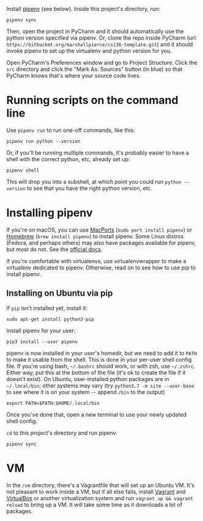 Install [pipenv](https://pipenv.readthedocs.io/en/latest/) (see below). Inside this project's directory, run:

```
pipenv sync
```

Then, open the project in PyCharm and it should automatically use the python version specified via pipenv. Or, clone the repo inside PyCharm (url: `https://bitbucket.org/marshallpierce/cs136-template.git`) and it should invoke pipenv to set up the virtualenv and python version for you.

Open PyCharm's Preferences window and go to Project Structure. Click the `src` directory and click the "Mark As: Sources" button (in blue) so that PyCharm knows that's where your source code lives.

# Running scripts on the command line

Use `pipenv run` to run one-off commands, like this:

```
pipenv run python --version
```

Or, if you'll be running multiple commands, it's probably easier to have a shell with the correct python, etc, already set up:

```
pipenv shell
```

This will drop you into a subshell, at which point you could run `python --version` to see that you have the right python version, etc.

# Installing pipenv

If you're on macOS, you can use [MacPorts](https://www.macports.org/) (`sudo port install pipenv`) or [Homebrew](https://brew.sh/) (`brew install pipenv`) to install pipenv. Some Linux distros (Fedora, and perhaps others) may also have packages available for pipenv, but most do not. See the [official docs](https://pipenv.readthedocs.io/en/latest/#install-pipenv-today).

If you're comfortable with virtualenvs, use virtualenvwrapper to make a virtualenv dedicated to pipenv. Otherwise, read on to see how to use pip to install pipenv.

## Installing on Ubuntu via pip
 
If `pip` isn't installed yet, install it:

```
sudo apt-get install python3-pip
```

Install pipenv for your user:

```
pip3 install --user pipenv
```

pipenv is now installed in your user's homedir, but we need to add it to `PATH` to make it usable from the shell. This is done in your per-user shell config file. If you're using bash, `~/.bashrc` should work, or with zsh, use `~/.zshrc`. Either way, put this at the bottom of the file (it's ok to create the file if it doesn't exist). On Ubuntu, user-installed python packages are in `~/.local/bin`; other systems may vary (try `python3.7 -m site --user-base` to see where it is on your system -- append `/bin` to the output)

```
export PATH=$PATH:$HOME/.local/bin
```

Once you've done that, open a new terminal to use your newly updated shell config.

`cd` to this project's directory and run pipenv:

```
pipenv sync
```

# VM

In the `/vm` directory, there's a Vagrantfile that will set up an Ubuntu VM. It's not pleasant to work inside a VM, but if all else fails, install [Vagrant](https://www.vagrantup.com/) and [VirtualBox](https://www.virtualbox.org/) or another virtualization system and run `vagrant up && vagrant reload` to bring up a VM. It will take some time as it downloads a lot of packages.
